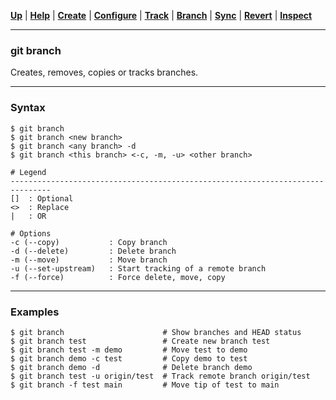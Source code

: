 [**Up**](../05-Branch/branch.md) |
[**Help**](../01-Help/help.md) |
[**Create**](../02-Create/create.md) |
[**Configure**](../03-Configure/configure.md) |
[**Track**](../04-Track/track.md) |
[**Branch**](../05-Branch/branch.md) |
[**Sync**](../06-Sync/sync.md) |
[**Revert**](../07-Revert/revert.md) |
[**Inspect**](../08-Inspect/inspect.md)

-------------------------------------------------------------------------------
### git branch

Creates, removes, copies or tracks branches. 

-------------------------------------------------------------------------------
### Syntax

```
$ git branch
$ git branch <new branch>
$ git branch <any branch> -d
$ git branch <this branch> <-c, -m, -u> <other branch> 

# Legend
-------------------------------------------------------------------------------
[]  : Optional
<>  : Replace
|   : OR
  
# Options
-c (--copy)           : Copy branch
-d (--delete)         : Delete branch
-m (--move)           : Move branch
-u (--set-upstream)   : Start tracking of a remote branch
-f (--force)          : Force delete, move, copy
```

-------------------------------------------------------------------------------
### Examples

```shell
$ git branch                      # Show branches and HEAD status
$ git branch test                 # Create new branch test
$ git branch test -m demo         # Move test to demo
$ git branch demo -c test         # Copy demo to test
$ git branch demo -d              # Delete branch demo
$ git branch test -u origin/test  # Track remote branch origin/test
$ git branch -f test main         # Move tip of test to main
```